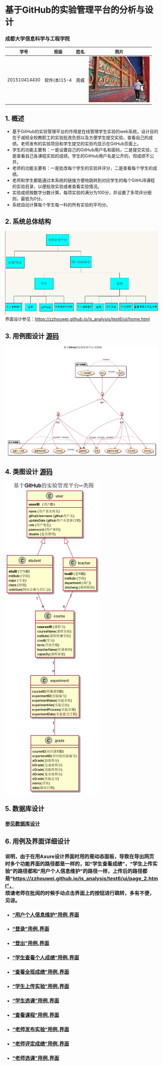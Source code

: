 # 基于GitHub的实验管理平台的分析与设计

### 成都大学信息科学与工程学院
|    学号  |   班级    |    姓名  |   照片     |
|:--------:|:--------: | :----------: | :-------:|
|201510414430|软件(本)15-4|周威 |![](./myself.jpg)|

## 1. 概述
- 基于GitHub的实验管理平台的作用是在线管理学生实验的web系统，设计目的在于减轻全校教职工的实验批改负担以及方便学生提交实验，查看自己的成绩。老师发布的实验项目和学生提交的实验均显示在GitHub页面上。
- 学生的功能主要有：一是设置自己的GitHub用户名和密码，二是提交实验，三是查看自己各课程实验的成绩。学生的GitHub用户名是公开的，但成绩不公开。
- 老师的功能主要有：一是批改每个学生的实验并评分，二是查看每个学生的成绩。
- 老师和学生都能通过本系统的链接方便地跳转到对应学生的每个GitHUB课程的实验目录，以便批改实验或者查看实验情况。
- 实验成绩按数字分数计算，每项实验的满分为100分，并设置了多项评分细则，最低为0分。
- 系统自动计算每个学生每一科的所有实验的平均分。
    
## 2. 系统总体结构
![](xtztjg.JPG)
界面设计参见：https://zzhouwei.github.io/is_analysis/test6/ui/home.html
    
## 3. 用例图设计 [源码](src/usercase.puml)
![](./yonglitu.png)

## 4. 类图设计 [源码](src/class.puml)
![](./leitu.png)

## 5. 数据库设计
### [参见数据库设计](数据库设计.md)

## 6. 用例及界面详细设计
### 说明，由于在用Axure设计界面时用的是动态面板，导致在导出网页时多个功能界面的路径都是一样的，如“学生查看成绩”，“学生上传实验”的路径都和“用户个人信息维护”的路径一样，上传后的路径都是“https://zzhouwei.github.io/is_analysis/test6/ui/page_2.html”，</br>烦请老师在批阅的时候手动点击界面上的按钮进行跳转，多有不便，见谅。
- ### [“用户个人信息维护”用例](./个人信息维护.md),[界面](https://zzhouwei.github.io/is_analysis/test6/ui/page_2.html)

- ### [“登录”用例](./登录.md),[界面](https://zzhouwei.github.io/is_analysis/test6/ui/home.html)

- ### [“登出”用例](./登出.md),[界面](https://zzhouwei.github.io/is_analysis/test6/ui/page_2.html)

- ### [“学生查看个人成绩”用例](./查看个人成绩.md),[界面](https://zzhouwei.github.io/is_analysis/test6/ui/page_2.html)

- ### [“查看全班成绩”用例](./用例/修改用户信息.md),[界面](https://zzhouwei.github.io/is_analysis/test6/ui/page_2.html)

- ### [“学生上传实验”用例](./用例/查看用户信息.md),[界面](https://zzhouwei.github.io/is_analysis/test6/ui/page_2.html)

- ###  [“学生选课”用例](./用例/登出.md),[界面](https://zzhouwei.github.io/is_analysis/test6/ui/page_2.html)

- ### [“查看课程”用例](./用例/登录.md),[界面](https://zzhouwei.github.io/is_analysis/test6/ui/page_2.html)


- ### [“老师发布实验”用例](./用例/登录.md),[界面](https://zzhouwei.github.io/is_analysis/test6/ui/page_1.html)
    

- ### [“老师评定成绩”用例](./用例/登录.md),[界面](https://zzhouwei.github.io/is_analysis/test6/ui/page_1.html)
    
- ### [“老师选课”用例](./用例/登录.md),[界面](https://zzhouwei.github.io/is_analysis/test6/ui/page_1.html)
   

